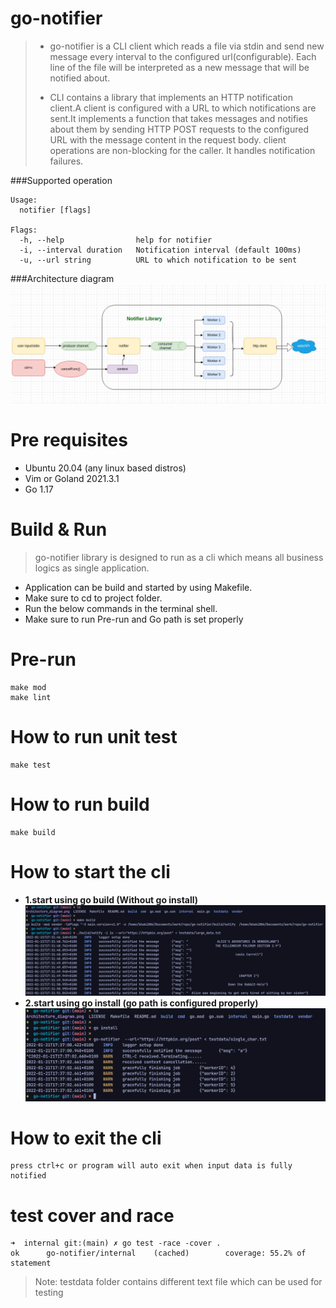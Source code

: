 # go-notifier
>* go-notifier is a CLI client which reads a file via stdin and send new message every interval to the configured url(configurable). Each line of the file will be interpreted as a new message that will be notified about.
>
>*   CLI contains a library that implements an HTTP notification client.A client is configured with a URL to which notifications are sent.It implements a function that takes messages and notifies about them by sending HTTP POST requests to the configured URL with the message content in the request body.
client operations are non-blocking for the caller. It handles notification failures.

###Supported operation
```
Usage:
  notifier [flags]

Flags:
  -h, --help                help for notifier
  -i, --interval duration   Notification interval (default 100ms)
  -u, --url string          URL to which notification to be sent 
  ```

###Architecture diagram
![plot](picture/Architecture_diagram.png)


# Pre requisites
- Ubuntu 20.04 (any linux based distros) 
- Vim or Goland 2021.3.1
- Go 1.17

# Build & Run
> go-notifier library  is designed to run as a cli which means all business logics as single application.
* Application can be build and started by using Makefile.
* Make sure to cd to project folder.
* Run the below commands in the terminal shell.
* Make sure to run Pre-run and Go path is set properly

# Pre-run
    make mod
    make lint

# How to run unit test
    make test

# How to run build
    make build

# How to start the cli
- **1.start using go build (Without go install)**
![plot](picture/go-build.png)
- **2.start using go install (go path is configured properly)**
![plot](picture/go-install.png)

# How to exit the cli
    press ctrl+c or program will auto exit when input data is fully notified

# test cover and race
```
➜  internal git:(main) ✗ go test -race -cover .
ok      go-notifier/internal    (cached)        coverage: 55.2% of statement
```
>Note: testdata folder contains  different text file which can be used for testing